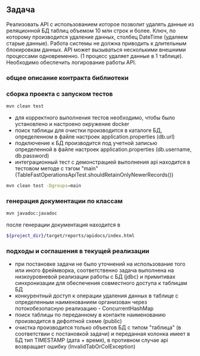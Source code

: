 ## Задача 
Реализовать API с использованием которое позволит удалять данные из реляционной БД  таблиц объемом 10 млн строк и более. Ключ, по которому производится удаление данных, столбец DateTime (удаляем старые данные). Работа системы не должна приводить к длительным блокировкам данных. АPI может вызываться несколькими внешними процессами одновременно. (1 процесс удаляет данные в 1 таблице). Необходимо обеспечить логирование работы API.

### общее описание контракта библиотеки
### сборка проекта с запуском тестов
```sh
mvn clean test
```
- для корректного выполнения тестов необходимо, чтобы было установлено и настроено окружение docker
- поиск таблицы для очистки производится в каталоге БД, определенном в файле настроек application.properties (db.url)
- подключение к БД производится под учетной записью определенной в файле настроек application.properties (db.username, db.password)
- интеграционный тест с демонстрацией выполнения api находится в тестовом методе с тэгом "main" (TableFastOperationsApiTest.shouldRetainOnlyNewerRecords())
```sh
mvn clean test -Dgroups=main
```
### генерация документации по классам 
```sh
mvn javadoc:javadoc
```
после генерации документация находится в 
```sh
${project_dir}/target/reports/apidocs/index.html
```
### подходы и соглашения в текущей реализации
- при постановке задачи не было уточнений на использование того или иного фреймворка, соответственно задача выполнена на низкоуровневой реализации работы с БД (jdbc) и примитивах синхронизации для обеспечения совместного доступа к таблицам БД
- конкурентный доступ к операции удаления данных в таблице с определенным наименованием организован через потокобезопасную реализацию - ConcurrentHashMap
- поиск таблицы по переданному в контакте наименованию производится в дефолтной схеме (public)
- очистка производится только объектов БД с типом "таблица" (в соответствии с постановкой задачи) и переданная колонка имеет в БД тип TIMESTAMP (дата + время), в противном случае api возвращает ошибку (InvalidTabOrColException)

